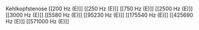 Kehlkopfstenose
[[200 Hz (E)]]
[[250 Hz (E)]]
[[750 Hz (E)]]
[[2500 Hz (E)]]
[[3000 Hz (E)]]
[[5580 Hz (E)]]
[[95230 Hz (E)]]
[[175540 Hz (E)]]
[[425690 Hz (E)]]
[[571000 Hz (E)]]